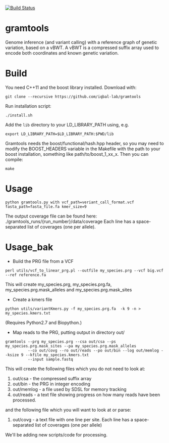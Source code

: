 [![Build Status](https://travis-ci.org/iqbal-lab-org/gramtools.svg?branch=dev)](https://travis-ci.org/iqbal-lab-org/gramtools)

# gramtools

Genome inference (and variant calling) with a reference graph of genetic variation, based on a vBWT.
A vBWT is a compressed suffix array used to encode both coordinates and known 
genetic variation.


# Build
You need C++11 and the boost library installed. Download with:

```
git clone --recursive https://github.com/iqbal-lab/gramtools
```

Run installation script:

```
./install.sh
```

Add the ``lib`` directory to your LD_LIBRARY_PATH using, e.g.

```
export LD_LIBRARY_PATH=$LD_LIBRARY_PATH:$PWD/lib
```

Gramtools needs the boost/functional/hash.hpp header, so you may need to modify
the BOOST_HEADERS variable in the Makefile with the path to your boost
installation, something like path/to/boost_1_xx_x. Then you can compile:

```
make
```

# Usage
```
python gramtools.py with vcf_path=veriant_call_format.vcf fasta_path=fasta_file.fa kmer_size=9
```

The output coverage file can be found here: ./gramtools_runs/{run_number}/data/coverage
Each line has a space-separated list of coverages (one per allele).

# Usage_bak

* Build the PRG file from a VCF
```
perl utils/vcf_to_linear_prg.pl --outfile my_species.prg --vcf big.vcf --ref reference.fa
```
This will create my_species.prg, my_species.prg.fa, my_species.prg.mask_alleles and my_species.prg.mask_sites

* Create a kmers file

```
python utils/variantKmers.py -f my_species.prg.fa  -k 9 -n > my_species.kmers.txt
```
(Requires Python2.7 and Biopython.)
* Map reads to the PRG, putting output in directory out/

```
gramtools --prg my_species.prg --csa out/csa --ps my_species.prg.mask_sites --pa my_species.prg.mask_alleles
          --co out/covg --ro out/reads --po out/bin --log out/memlog --ksize 9 --kfile my_species.kmers.txt 
          --input sample.fastq
```




This will create the following files which you do not need to look at:

1. out/csa - the compressed suffix array
2. out/bin - the PRG in integer encoding
3. out/memlog - a file used by SDSL for memory tracking
4. out/reads - a text file showing progress on how many reads have been processed.

and the following file which you will want to look at or parse:

1. out/covg - a text file with one line per site. Each line has a space-separated list of coverages (one per allele)


We'll be adding new scripts/code for processing.
